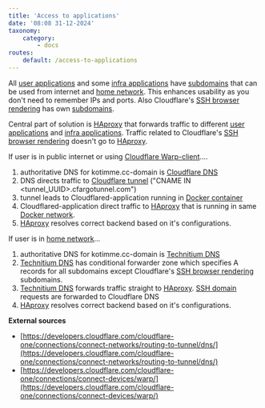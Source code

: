 ```yaml
---
title: 'Access to applications'
date: '08:08 31-12-2024'
taxonomy:
    category:
        - docs
routes:
    default: /access-to-applications
---
```


All [user applications](/user-applications) and some [infra applications](/infra-applications) have [subdomains](/domains) that can be used from internet and [home network](/lan). This enhances usability as you don't need to remember IPs and ports. Also Cloudflare's [SSH browser rendering](/ssh-from-outside-of-home-network) has own [subdomains](/domains).

Central part of solution is [HAproxy](/haproxy) that forwards traffic to different [user applications](/user-applications) and [infra applications](/infra-applications). Traffic related to Cloudflare's [SSH browser rendering](/ssh-from-outside-of-home-network) doesn't go to [HAproxy](/haproxy).

If user is in public internet or using [Cloudflare Warp-client](/cloudflare).... 
1. authoritative DNS for kotimme.cc-domain is [Cloudflare DNS](/cloudflare)
2. DNS directs traffic to [Cloudflare tunnel](/cloudflare) ("CNAME IN <tunnel_UUID>.cfargotunnel.com")
3. tunnel leads to Cloudflared-application running in [Docker container](/docker)
4. Cloudflared-application direct traffic to [HAproxy](/haproxy) that is running in same [Docker network](/docker).
5. [HAproxy](/haproxy) resolves correct backend based on it's configurations.
 

If user is in [home network](/lan)...
1. authoritative DNS for kotimme.cc-domain is [Technitium DNS](/technitium-dns)
2. [Technitium DNS](/technitium-dns) has conditional forwarder zone which specifies A records for all subdomains except Cloudflare's [SSH browser rendering](/ssh-from-outside-of-home-network) subdomains.
3. [Technitium DNS](/technitium-dns) forwards traffic straight to [HAproxy](/haproxy). [SSH domain](/ssh-from-outside-of-home-network) requests are forwarded to Cloudflare DNS
4. [HAproxy](/haproxy) resolves correct backend based on it's configurations.


**External sources**
* [https://developers.cloudflare.com/cloudflare-one/connections/connect-networks/routing-to-tunnel/dns/](https://developers.cloudflare.com/cloudflare-one/connections/connect-networks/routing-to-tunnel/dns/)
* [https://developers.cloudflare.com/cloudflare-one/connections/connect-devices/warp/](https://developers.cloudflare.com/cloudflare-one/connections/connect-devices/warp/)
